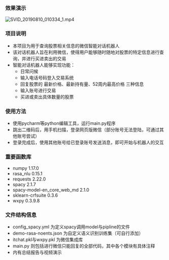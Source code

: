 ### 效果演示



![SVID_20190810_010334_1.mp4](assets/SVID_20190810_010334_1.mp4-1565552879067.gif)

### 项目说明

- 本项目为用于查询股票相关信息的微信智能对话机器人
- 该对话机器人旨在利用微信，使得用户能够随时随地对股票的特定信息进行查询，并进行买进卖出的交易
- 智能对话机器人能够实现功能：
  - 日常问候
  - 输入电话号码登入交易系统
  - 回复股票的 最新价格、最新持有量、52周内最高价格 三种信息
  - 输入账号进行交易
  - 买进或卖出具体数量的股票

### 使用方法

- 使用pycharm等python编辑工具，运行main.py程序
- 跳出二维码后，用手机扫描，登录网页版微信（部分账号无法登陆，可通过其他账号尝试）
- 登录完成后，使用其他账号给已登录账号发送消息，即可开始与机器人的交互

### 重要函数库

- numpy 1.17.0
- rasa_nlu 0.15.1
- requests 2.22.0
- spacy 2.1.7
- spacy-model-en_core_web_md 2.1.0
- sklearn-crfsuite 0.3.6
- wxpy 0.3.9.8

### 文件结构信息

- config_spacy.yml 为定义spacy调用model与pipline的文件
- demo-rasa-noents.json 为自定义语义识别训练集（可自行添加）
- itchat.pkl与wxpy.pkl 为微信集成库
- main.py 则包括进行微信只能回复的全部代码，其中各个模块有具体注释
- 内有总结报告与视频演示